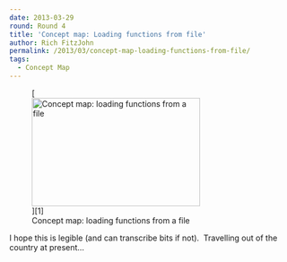 ```yaml
---
date: 2013-03-29
round: Round 4
title: 'Concept map: Loading functions from file'
author: Rich FitzJohn
permalink: /2013/03/concept-map-loading-functions-from-file/
tags:
  - Concept Map
---
```

<figure id="attachment_1989" style="width: 300px;" class="wp-caption alignnone">[<img class="size-medium wp-image-1989" alt="Concept map: loading functions from a file" src="/training-course/uploads/2013/03/swc-300x193.jpg" width="300" height="193" />][1]<figcaption class="wp-caption-text">Concept map: loading functions from a file</figcaption></figure> 
I hope this is legible (and can transcribe bits if not).  Travelling out of the country at present&#8230;

 [1]: /training-course/uploads/2013/03/swc.jpg
